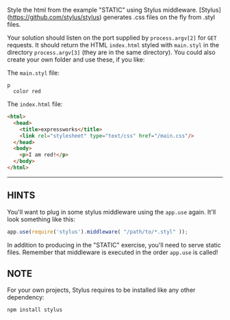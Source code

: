 Style the html from the example "STATIC" using Stylus middleware. [Stylus]
(https://github.com/stylus/stylus) generates .css files on the fly from
.styl files.

Your solution should listen on the port supplied by `process.argv[2]` for
`GET` requests. It should return the HTML `index.html` styled with `main.styl` in
the directory `process.argv[3]` (they are in the same directory). You could also
create your own folder and use these, if you like:

The `main.styl` file:

```stylus
p
  color red
```

The `index.html` file:

```html
<html>
  <head>
    <title>expressworks</title>
    <link rel="stylesheet" type="text/css" href="/main.css"/>
  </head>
  <body>
    <p>I am red!</p>
  </body>
</html>
```

-----------------------------

## HINTS

You'll want to plug in some stylus middleware using the `app.use` again.
It'll look something like this:

```js
app.use(require('stylus').middleware( "/path/to/*.styl" ));
```

In addition to producing in the "STATIC" exercise, you'll need to serve static files.
Remember that middleware is executed in the order `app.use` is called!

## NOTE

For your own projects, Stylus requires to be installed like any other
dependency:

```sh
npm install stylus
```
